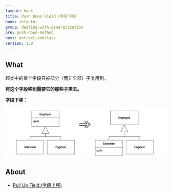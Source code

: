 ```yaml
---
layout: book
title: Push Down Field（字段下移）
book: refactor
group: dealing-with-generalization
pre: push-down-method
next: extract-subclass
version: 1.0
---
```



## What

超类中的某个字段只被部分（而非全部）子类用到。

**将这个字段移到需要它的那些子类去。**


**字段下移：**

![Push Down Field](../images/push-down-field.png)

## About

* [Pull Up Field:(字段上移)](pull-up-field.md)